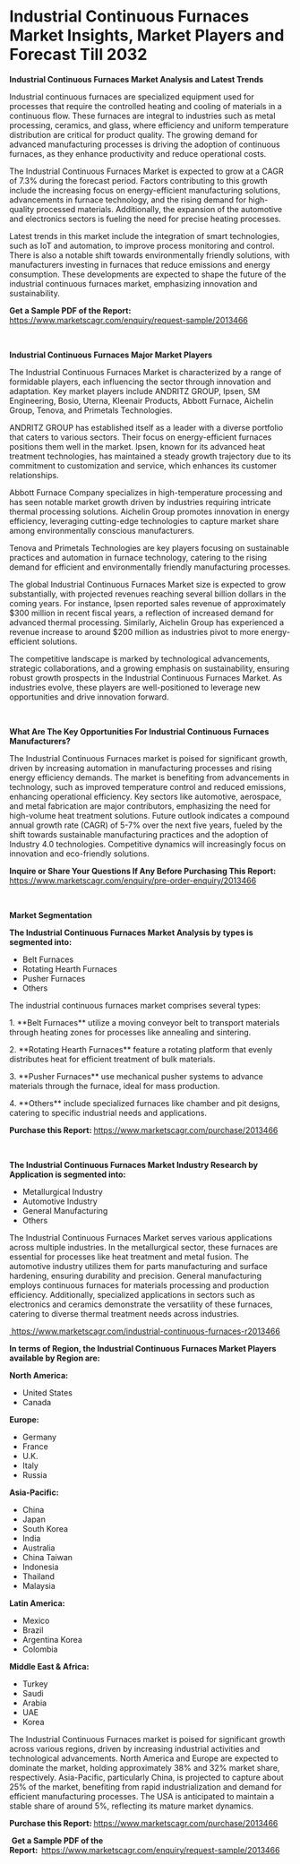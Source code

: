 <p><h1>Industrial Continuous Furnaces Market Insights, Market Players and Forecast Till 2032</h1></p><p><strong>Industrial Continuous Furnaces Market Analysis and Latest Trends</strong></p>
<p><p>Industrial continuous furnaces are specialized equipment used for processes that require the controlled heating and cooling of materials in a continuous flow. These furnaces are integral to industries such as metal processing, ceramics, and glass, where efficiency and uniform temperature distribution are critical for product quality. The growing demand for advanced manufacturing processes is driving the adoption of continuous furnaces, as they enhance productivity and reduce operational costs.</p><p>The Industrial Continuous Furnaces Market is expected to grow at a CAGR of 7.3% during the forecast period. Factors contributing to this growth include the increasing focus on energy-efficient manufacturing solutions, advancements in furnace technology, and the rising demand for high-quality processed materials. Additionally, the expansion of the automotive and electronics sectors is fueling the need for precise heating processes.</p><p>Latest trends in this market include the integration of smart technologies, such as IoT and automation, to improve process monitoring and control. There is also a notable shift towards environmentally friendly solutions, with manufacturers investing in furnaces that reduce emissions and energy consumption. These developments are expected to shape the future of the industrial continuous furnaces market, emphasizing innovation and sustainability.</p></p>
<p><strong>Get a Sample PDF of the Report:&nbsp;</strong> <a href="https://www.marketscagr.com/enquiry/request-sample/2013466?utm_campaign=3217&utm_medium=2&utm_source=Github&utm_content=ia&utm_term=12042025&utm_id=industrial-continuous-furnaces">https://www.marketscagr.com/enquiry/request-sample/2013466</a></p>
<p>&nbsp;</p>
<p><strong>Industrial Continuous Furnaces Major Market Players</strong></p>
<p><p>The Industrial Continuous Furnaces Market is characterized by a range of formidable players, each influencing the sector through innovation and adaptation. Key market players include ANDRITZ GROUP, Ipsen, SM Engineering, Bosio, Uterna, Kleenair Products, Abbott Furnace, Aichelin Group, Tenova, and Primetals Technologies.</p><p>ANDRITZ GROUP has established itself as a leader with a diverse portfolio that caters to various sectors. Their focus on energy-efficient furnaces positions them well in the market. Ipsen, known for its advanced heat treatment technologies, has maintained a steady growth trajectory due to its commitment to customization and service, which enhances its customer relationships.</p><p>Abbott Furnace Company specializes in high-temperature processing and has seen notable market growth driven by industries requiring intricate thermal processing solutions. Aichelin Group promotes innovation in energy efficiency, leveraging cutting-edge technologies to capture market share among environmentally conscious manufacturers. </p><p>Tenova and Primetals Technologies are key players focusing on sustainable practices and automation in furnace technology, catering to the rising demand for efficient and environmentally friendly manufacturing processes.</p><p>The global Industrial Continuous Furnaces Market size is expected to grow substantially, with projected revenues reaching several billion dollars in the coming years. For instance, Ipsen reported sales revenue of approximately $300 million in recent fiscal years, a reflection of increased demand for advanced thermal processing. Similarly, Aichelin Group has experienced a revenue increase to around $200 million as industries pivot to more energy-efficient solutions.</p><p>The competitive landscape is marked by technological advancements, strategic collaborations, and a growing emphasis on sustainability, ensuring robust growth prospects in the Industrial Continuous Furnaces Market. As industries evolve, these players are well-positioned to leverage new opportunities and drive innovation forward.</p></p>
<p>&nbsp;</p>
<p><strong>What Are The Key Opportunities For Industrial Continuous Furnaces Manufacturers?</strong></p>
<p><p>The Industrial Continuous Furnaces market is poised for significant growth, driven by increasing automation in manufacturing processes and rising energy efficiency demands. The market is benefiting from advancements in technology, such as improved temperature control and reduced emissions, enhancing operational efficiency. Key sectors like automotive, aerospace, and metal fabrication are major contributors, emphasizing the need for high-volume heat treatment solutions. Future outlook indicates a compound annual growth rate (CAGR) of 5-7% over the next five years, fueled by the shift towards sustainable manufacturing practices and the adoption of Industry 4.0 technologies. Competitive dynamics will increasingly focus on innovation and eco-friendly solutions.</p></p>
<p><strong>Inquire or Share Your Questions If Any Before Purchasing This Report:</strong> <a href="https://www.marketscagr.com/enquiry/pre-order-enquiry/2013466?utm_campaign=3217&utm_medium=2&utm_source=Github&utm_content=ia&utm_term=12042025&utm_id=industrial-continuous-furnaces">https://www.marketscagr.com/enquiry/pre-order-enquiry/2013466</a></p>
<p>&nbsp;</p>
<p><strong>Market Segmentation</strong></p>
<p><strong>The Industrial Continuous Furnaces Market Analysis by types is segmented into:</strong></p>
<p><ul><li>Belt Furnaces</li><li>Rotating Hearth Furnaces</li><li>Pusher Furnaces</li><li>Others</li></ul></p>
<p><p>The industrial continuous furnaces market comprises several types: </p><p>1. **Belt Furnaces** utilize a moving conveyor belt to transport materials through heating zones for processes like annealing and sintering. </p><p>2. **Rotating Hearth Furnaces** feature a rotating platform that evenly distributes heat for efficient treatment of bulk materials. </p><p>3. **Pusher Furnaces** use mechanical pusher systems to advance materials through the furnace, ideal for mass production. </p><p>4. **Others** include specialized furnaces like chamber and pit designs, catering to specific industrial needs and applications.</p></p>
<p><strong>Purchase this Report:&nbsp;</strong><a href="https://www.marketscagr.com/purchase/2013466?utm_campaign=3217&utm_medium=2&utm_source=Github&utm_content=ia&utm_term=12042025&utm_id=industrial-continuous-furnaces">https://www.marketscagr.com/purchase/2013466</a></p>
<p>&nbsp;</p>
<p><strong>The Industrial Continuous Furnaces Market Industry Research by Application is segmented into:</strong></p>
<p><ul><li>Metallurgical Industry</li><li>Automotive Industry</li><li>General Manufacturing</li><li>Others</li></ul></p>
<p><p>The Industrial Continuous Furnaces Market serves various applications across multiple industries. In the metallurgical sector, these furnaces are essential for processes like heat treatment and metal fusion. The automotive industry utilizes them for parts manufacturing and surface hardening, ensuring durability and precision. General manufacturing employs continuous furnaces for materials processing and production efficiency. Additionally, specialized applications in sectors such as electronics and ceramics demonstrate the versatility of these furnaces, catering to diverse thermal treatment needs across industries.</p></p>
<p><a href="https://www.marketscagr.com/industrial-continuous-furnaces-r2013466?utm_campaign=3217&utm_medium=2&utm_source=Github&utm_content=ia&utm_term=12042025&utm_id=industrial-continuous-furnaces">&nbsp;https://www.marketscagr.com/industrial-continuous-furnaces-r2013466</a></p>
<p><strong>In terms of Region, the Industrial Continuous Furnaces Market Players available by Region are:</strong></p>
<p>
    <p> <strong> North America: </strong>
        <ul>
            <li>United States</li>
            <li>Canada</li>
        </ul>
        </p> 
    <p> <strong> Europe: </strong>
        <ul>
            <li>Germany</li>
            <li>France</li>
            <li>U.K.</li>
            <li>Italy</li>
            <li>Russia</li>
        </ul>
        </p> 
    <p> <strong> Asia-Pacific: </strong>
        <ul>
            <li>China</li>
            <li>Japan</li>
            <li>South Korea</li>
            <li>India</li>
            <li>Australia</li>
            <li>China Taiwan</li>
            <li>Indonesia</li>
            <li>Thailand</li>
            <li>Malaysia</li>
        </ul>
        </p> 
    <p> <strong> Latin America: </strong>
        <ul>
            <li>Mexico</li>
            <li>Brazil</li>
            <li>Argentina Korea</li>
            <li>Colombia</li>
        </ul>
        </p> 
    <p> <strong> Middle East & Africa: </strong>
        <ul>
            <li>Turkey</li>
            <li>Saudi</li>
            <li>Arabia</li>
            <li>UAE</li>
            <li>Korea</li>
        </ul>
    </p>
    </p>
<p><p>The Industrial Continuous Furnaces market is poised for significant growth across various regions, driven by increasing industrial activities and technological advancements. North America and Europe are expected to dominate the market, holding approximately 38% and 32% market share, respectively. Asia-Pacific, particularly China, is projected to capture about 25% of the market, benefiting from rapid industrialization and demand for efficient manufacturing processes. The USA is anticipated to maintain a stable share of around 5%, reflecting its mature market dynamics.</p></p>
<p><strong>Purchase this Report: </strong><a href="https://www.marketscagr.com/purchase/2013466?utm_campaign=3217&utm_medium=2&utm_source=Github&utm_content=ia&utm_term=12042025&utm_id=industrial-continuous-furnaces">https://www.marketscagr.com/purchase/2013466</a></p>
<p>&nbsp;<strong>Get a Sample PDF of the Report:&nbsp;&nbsp;</strong><a href="https://www.marketscagr.com/enquiry/request-sample/2013466?utm_campaign=3217&utm_medium=2&utm_source=Github&utm_content=ia&utm_term=12042025&utm_id=industrial-continuous-furnaces">https://www.marketscagr.com/enquiry/request-sample/2013466</a></p>
<p><strong></strong></p>
<p><p></p><p></p><p></p></p>